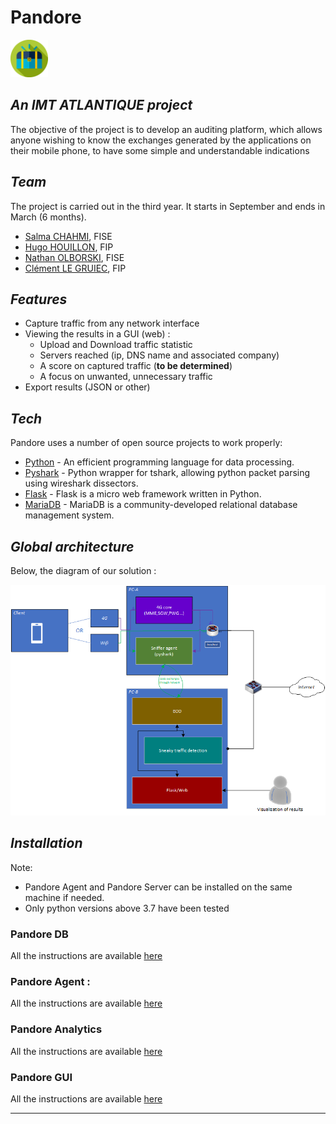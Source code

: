 
# Pandore

<img src="./docs/pandore_icon.png" width="60">

## _An IMT ATLANTIQUE project_

The objective of the project is to develop an auditing platform, which allows anyone wishing to know the exchanges generated by the applications on their mobile phone, to have some simple and understandable indications

## _Team_

The project is carried out in the third year. It starts in September and ends in March (6 months).

- [Salma CHAHMI](https://fr.linkedin.com/in/salma-chahmi), FISE
- [Hugo HOUILLON](https://fr.linkedin.com/in/hugo-houillon), FIP
- [Nathan OLBORSKI](https://fr.linkedin.com/in/nathan-olborski-2a1297195), FISE
- [Clément LE GRUIEC](https://www.linkedin.com/in/clement-le-gruiec/), FIP

## _Features_

- Capture traffic from any network interface
- Viewing the results in a GUI (web) :
  - Upload and Download traffic statistic
  - Servers reached (ip, DNS name and associated company)
  - A score on captured traffic (**to be determined**)
  - A focus on unwanted, unnecessary traffic 
- Export results (JSON or other)

##  _Tech_

Pandore uses a number of open source projects to work properly:

- [Python](https://www.python.org/) - An efficient programming language for data processing.
- [Pyshark](https://github.com/KimiNewt/pyshark) - Python wrapper for tshark, allowing python packet parsing using wireshark dissectors.
- [Flask](https://flask.palletsprojects.com/en/2.0.x/) - Flask is a micro web framework written in Python.
- [MariaDB](https://mariadb.org/) - MariaDB is a community-developed relational database management system.

##  _Global architecture_

Below, the diagram of our solution :

![Pandore solution diagram](./docs/global/pandore-global-scheme.png)

##  _Installation_

Note:  
- Pandore Agent and Pandore Server can be installed on the same machine if needed.
- Only python versions above 3.7 have been tested

### Pandore DB

All the instructions are available [here](./Database/)

### Pandore Agent :

All the instructions are available [here](./pandore-sniffer/)

### Pandore Analytics

All the instructions are available [here](./webserver/application/analytics/)

### Pandore GUI

All the instructions are available [here](./webserver)




----------
